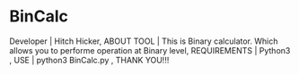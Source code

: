 # BinCalc
  Developer    |  Hitch Hicker,
  ABOUT TOOL   |  This is Binary calculator. Which allows you to performe operation at Binary level,
  REQUIREMENTS |  Python3 ,
  USE          |  python3 BinCalc.py ,
  THANK YOU!!!
  
